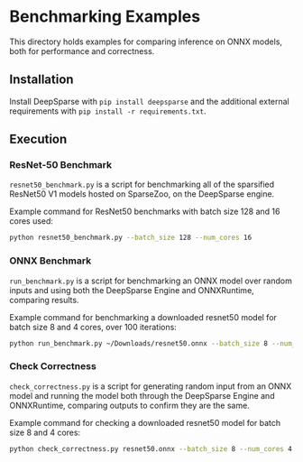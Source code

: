 <!--
Copyright (c) 2021 - present / Neuralmagic, Inc. All Rights Reserved.

Licensed under the Apache License, Version 2.0 (the "License");
you may not use this file except in compliance with the License.
You may obtain a copy of the License at

   http://www.apache.org/licenses/LICENSE-2.0

Unless required by applicable law or agreed to in writing,
software distributed under the License is distributed on an "AS IS" BASIS,
WITHOUT WARRANTIES OR CONDITIONS OF ANY KIND, either express or implied.
See the License for the specific language governing permissions and
limitations under the License.
-->

# Benchmarking Examples

This directory holds examples for comparing inference on ONNX models, both for performance and correctness.

## Installation

Install DeepSparse with `pip install deepsparse` and the additional external requirements with `pip install -r requirements.txt`.

## Execution

### ResNet-50 Benchmark

`resnet50_benchmark.py` is a script for benchmarking all of the sparsified ResNet50 V1 models hosted on SparseZoo, on the DeepSparse engine.

Example command for ResNet50 benchmarks with batch size 128 and 16 cores used:
```bash
python resnet50_benchmark.py --batch_size 128 --num_cores 16
```

### ONNX Benchmark

`run_benchmark.py` is a script for benchmarking an ONNX model over random inputs and using both the DeepSparse Engine and ONNXRuntime, comparing results.

Example command for benchmarking a downloaded resnet50 model for batch size 8 and 4 cores, over 100 iterations:
```bash
python run_benchmark.py ~/Downloads/resnet50.onnx --batch_size 8 --num_cores 4 --num_iterations 100
```

### Check Correctness

`check_correctness.py` is a script for generating random input from an ONNX model and running the model both through the DeepSparse Engine and ONNXRuntime, comparing outputs to confirm they are the same.

Example command for checking a downloaded resnet50 model for batch size 8 and 4 cores:
```bash
python check_correctness.py resnet50.onnx --batch_size 8 --num_cores 4
```
